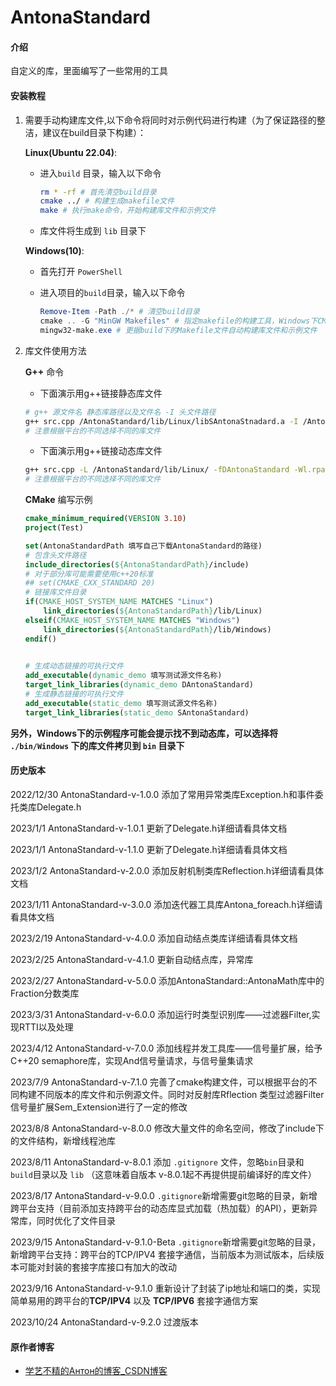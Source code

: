 # AntonaStandard

#### 介绍
自定义的库，里面编写了一些常用的工具

#### 安装教程

1. 需要手动构建库文件,以下命令将同时对示例代码进行构建（为了保证路径的整洁，建议在build目录下构建）：

   **Linux(Ubuntu 22.04)**: 

   - 进入`build` 目录，输入以下命令

     ```bash
     rm * -rf # 首先清空build目录
     cmake ../ # 构建生成makefile文件
     make # 执行make命令，开始构建库文件和示例文件
     ```

   - 库文件将生成到 `lib` 目录下

   **Windows(10)**:

   - 首先打开 `PowerShell` 

   - 进入项目的`build`目录，输入以下命令

     ```powershell
     Remove-Item -Path ./* # 清空build目录
     cmake .. -G "MinGW Makefiles" # 指定makefile的构建工具，Windows下CMake默认生成VS的构建文件
     mingw32-make.exe # 更据build下的Makefile文件自动构建库文件和示例文件
     ```

2. 库文件使用方法

   **G++** 命令

   - 下面演示用g++链接静态库文件

   ```bash
   # g++ 源文件名 静态库路径以及文件名 -I 头文件路径
   g++ src.cpp /AntonaStandard/lib/Linux/libSAntonaStnadard.a -I /AntonaStandard/include -o app
   # 注意根据平台的不同选择不同的库文件
   ```

   - 下面演示用g++链接动态库文件

   ```bash
   g++ src.cpp -L /AntonaStandard/lib/Linux/ -fDAntonaStandard -Wl.rpath=/AntonaStandard/lib/Linux/ -o app
   # 注意根据平台的不同选择不同的库文件
   ```

   **CMake** 编写示例

   ```cmake
   cmake_minimum_required(VERSION 3.10)
   project(Test)
   
   set(AntonaStandardPath 填写自己下载AntonaStandard的路径)
   # 包含头文件路径
   include_directories(${AntonaStandardPath}/include)
   # 对于部分库可能需要使用c++20标准
   ## set(CMAKE_CXX_STANDARD 20)
   # 链接库文件目录
   if(CMAKE_HOST_SYSTEM_NAME MATCHES "Linux")
       link_directories(${AntonaStandardPath}/lib/Linux)
   elseif(CMAKE_HOST_SYSTEM_NAME MATCHES "Windows")
       link_directories(${AntonaStandardPath}/lib/Windows)
   endif()
   
   	
   # 生成动态链接的可执行文件
   add_executable(dynamic_demo 填写测试源文件名称)
   target_link_libraries(dynamic_demo DAntonaStandard)
   # 生成静态链接的可执行文件
   add_executable(static_demo 填写测试源文件名称)
   target_link_libraries(static_demo SAntonaStandard)
   ```


**另外，Windows下的示例程序可能会提示找不到动态库，可以选择将 `./bin/Windows` 下的库文件拷贝到 `bin` 目录下**





#### 历史版本
2022/12/30 AntonaStandard-v-1.0.0 添加了常用异常类库Exception.h和事件委托类库Delegate.h

2023/1/1     AntonaStandard-v-1.0.1 更新了Delegate.h详细请看具体文档

2023/1/1	 AntonaStandard-v-1.1.0 更新了Delegate.h详细请看具体文档

2023/1/2	 AntonaStandard-v-2.0.0 添加反射机制类库Reflection.h详细请看具体文档

2023/1/11   AntonaStandard-v-3.0.0 添加迭代器工具库Antona_foreach.h详细请看具体文档

2023/2/19   AntonaStandard-v-4.0.0 添加自动结点类库详细请看具体文档

2023/2/25   AntonaStandard-v-4.1.0 更新自动结点库，异常库

2023/2/27   AntonaStandard-v-5.0.0 添加AntonaStandard::AntonaMath库中的Fraction分数类库

2023/3/31   AntonaStandard-v-6.0.0 添加运行时类型识别库——过滤器Filter,实现RTTI以及处理

2023/4/12   AntonaStandard-v-7.0.0 添加线程并发工具库——信号量扩展，给予C++20 semaphore库，实现And信号量请求，与信号量集请求

2023/7/9   AntonaStandard-v-7.1.0 完善了cmake构建文件，可以根据平台的不同构建不同版本的库文件和示例源文件。同时对反射库Rflection 类型过滤器Filter 信号量扩展Sem_Extension进行了一定的修改

2023/8/8 AntonaStandard-v-8.0.0 修改大量文件的命名空间，修改了include下的文件结构，新增线程池库

2023/8/11 AntonaStandard-v-8.0.1 添加 `.gitignore` 文件，忽略`bin`目录和`build`目录以及 `lib` （这意味着自版本 v-8.0.1起不再提供提前编译好的库文件）

2023/8/17 AntonaStandard-v-9.0.0 `.gitignore`新增需要git忽略的目录，新增跨平台支持（目前添加支持跨平台的动态库显式加载（热加载）的API），更新异常库，同时优化了文件目录

2023/9/15 AntonaStandard-v-9.1.0-Beta `.gitignore`新增需要git忽略的目录，新增跨平台支持：跨平台的TCP/IPV4 套接字通信，当前版本为测试版本，后续版本可能对封装的套接字库接口有加大的改动

2023/9/16 AntonaStandard-v-9.1.0 重新设计了封装了ip地址和端口的类，实现简单易用的跨平台的**TCP/IPV4** 以及 **TCP/IPV6** 套接字通信方案

2023/10/24 AntonaStandard-v-9.2.0 过渡版本

#### 原作者博客



- [学艺不精的Антон的博客_CSDN博客](https://blog.csdn.net/yyy11280335?spm=1000.2115.3001.5343) 
